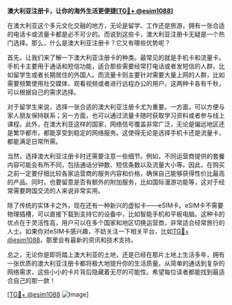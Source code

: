 **澳大利亚注册卡，让你的海外生活更便捷[[TG💪+ @esim1088](https://t.me/s/esim1088)]**

在澳大利亚这个多元文化交融的地方，无论是留学、工作还是旅游，拥有一张合适的电话卡或流量卡都是必不可少的。而说到这些卡，澳大利亚注册卡无疑是一个热门选择。那么，什么是澳大利亚注册卡？它又有哪些优势呢？

首先，让我们来了解一下澳大利亚注册卡的种类。最常见的就是手机卡和流量卡。手机卡主要用于通话和短信功能，适合那些需要经常打电话或者发短信的人群，比如留学生或者长期居住的外国人。而流量卡则主要针对需要大量上网的人群，比如需要频繁使用社交媒体、观看视频或者进行远程办公的用户。这两种卡各有千秋，可以根据自己的需求选择。

对于留学生来说，选择一张合适的澳大利亚注册卡尤为重要。一方面，可以方便与家人朋友保持联系；另一方面，也可以通过流量卡随时获取学习资料或者参与线上课程。此外，在澳大利亚这样的国家，网络信号覆盖非常广泛，无论是偏远地区还是繁华都市，都能享受到稳定的网络服务。这使得无论是选择手机卡还是流量卡，都能满足日常所需。

当然，选择澳大利亚注册卡时还需要注意一些细节。例如，不同运营商提供的套餐内容可能会有所不同，包括通话分钟数、短信条数以及流量大小等。因此，在购买之前一定要仔细比较各家运营商的服务内容和价格，确保自己能够获得性价比最高的产品。同时，也要留意是否有额外的附加服务，比如国际漫游功能等，这对于经常需要跨国交流的人来说非常实用。

除了传统的实体卡之外，现在还有一种新兴的虚拟卡——eSIM卡。eSIM卡不需要物理插槽，可以直接下载到支持它的设备中，比如智能手机和平板电脑。这种卡的优点在于灵活性高，用户可以在多个国家和地区切换运营商，非常适合经常旅行的人士。如果你对eSIM卡感兴趣，不妨关注一下相关平台，比如[TG💪+ @esim1088](https://t.me/s/esim1088)，那里会有最新的资讯和技术支持。

总之，无论你是即将踏上澳大利亚的土地，还是已经在那片土地上生活多年，拥有一张优质的澳大利亚注册卡都将极大地提升你的生活质量。从简单的通话到复杂的网络需求，这些小小的卡片背后隐藏着无尽的可能性。希望每位读者都能找到最适合自己的那一款！

[[TG💪+ @esim1088](https://t.me/s/esim1088) ![Image](https://i.postimg.cc/4NQfJmqS/Snipaste-2025-05-13-00-14-12.png)]